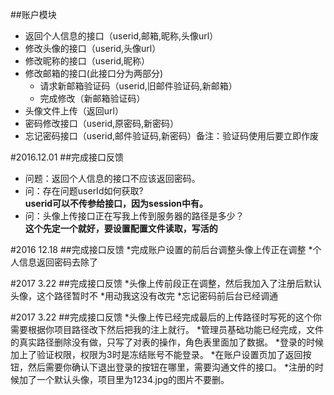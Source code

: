 ##账户模块

* 返回个人信息的接口（userid,邮箱,昵称,头像url）
* 修改头像的接口（userid,头像url）
* 修改昵称的接口（userid,昵称）
* 修改邮箱的接口(此接口分为两部分)
	* 请求新邮箱验证码（userid,旧邮件验证码,新邮箱）
	* 完成修改（新邮箱验证码）
* 头像文件上传（返回url）
* 密码修改接口（userid,原密码,新密码）
* 忘记密码接口（userid,邮件验证码,新密码）备注：验证码使用后要立即作废

#2016.12.01
##完成接口反馈
* 问题：返回个人信息的接口不应该返回密码。
* 问：存在问题userId如何获取? </br>
  **userid可以不传参给接口，因为session中有。**
* 问：头像上传接口正在写我上传到服务器的路径是多少？</br>
	**这个先定一个就好，要设置配置文件读取，写活的**

#2016 12.18
##完成接口反馈
*完成账户设置的前后台调整头像上传正在调整
*个人信息返回密码去除了

#2017 3.22
##完成接口反馈
*头像上传前段正在调整，然后我加入了注册后默认头像，这个路径暂时不
*用动我这没有改完
*忘记密码前后台已经调通

#2017 3.22
##完成接口反馈
*头像上传已经完成最后的上传路径时写死的这个你需要根据你项目路径改下然后把我的注上就行。
*管理员基础功能已经完成，文件的真实路径删除没有做，只写了对表的操作，角色表里面加了数据。
*登录的时候加上了验证权限，权限为3时是冻结账号不能登录。
*在账户设置页加了返回按钮，然后需要你确认下退出登录的按钮在哪里，需要沟通文件的接口。
*注册的时候加了一个默认头像，项目里为1234.jpg的图片不要删。
